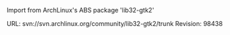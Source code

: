 Import from ArchLinux's ABS package 'lib32-gtk2'

URL: svn://svn.archlinux.org/community/lib32-gtk2/trunk
Revision: 98438
